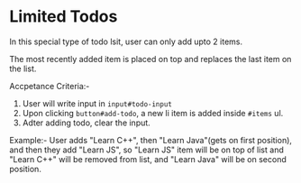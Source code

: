 # Limited Todos

In this special type of todo lsit, user can only add upto 2 items.

The most recently added item is placed on top and replaces the last item on the list.

Accpetance Criteria:- <br/>
1) User will write input in <code>input#todo-input</code> <br/>
2) Upon clicking <code>button#add-todo</code>, a new li item is added inside <code>#items</code> ul. <br/>
3) Adter adding todo, clear the input. <br/>

Example:-
User adds "Learn C++", then "Learn Java"(gets on first position), and then they add "Learn JS",
so "Learn JS" item will be on top of list and "Learn C++" will be removed from list, and "Learn Java" will be on second position.
